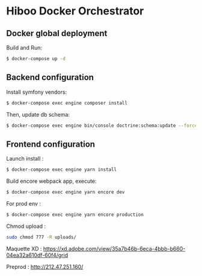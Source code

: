 Hiboo Docker Orchestrator
==========================

Docker global deployment
------------------------
Build and Run:

```bash
$ docker-compose up -d
```

Backend configuration
---------------------
Install symfony vendors:

```bash
$ docker-compose exec engine composer install
```

Then, update db schema:
```bash
$ docker-compose exec engine bin/console doctrine:schema:update --force
```

Frontend configuration
----------------------
Launch install :
```bash
$ docker-compose exec engine yarn install
```

Build encore webpack app, execute:

```bash
$ docker-compose exec engine yarn encore dev
```

For prod env :
```bash
$ docker-compose exec engine yarn encore production
```
Chmod upload :
```bash
sudo chmod 777 -R uploads/
```

Maquette XD : 
https://xd.adobe.com/view/35a7b46b-6eca-4bbb-b660-04ea32a610df-60f4/grid	

Preprod : 
http://212.47.251.160/	